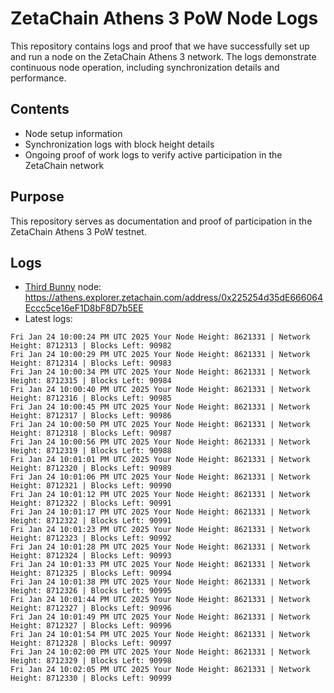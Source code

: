 # ZetaChain Athens 3 PoW Node Logs
This repository contains logs and proof that we have successfully set up and run a node on the ZetaChain Athens 3 network. The logs demonstrate continuous node operation, including synchronization details and performance.

## Contents
- Node setup information
- Synchronization logs with block height details
- Ongoing proof of work logs to verify active participation in the ZetaChain network

## Purpose
This repository serves as documentation and proof of participation in the ZetaChain Athens 3 PoW testnet.

## Logs

- [Third Bunny](https://thirdbunny.xyz/) node: https://athens.explorer.zetachain.com/address/0x225254d35dE666064Eccc5ce16eF1D8bF8D7b5EE
- Latest logs:
```
Fri Jan 24 10:00:24 PM UTC 2025 Your Node Height: 8621331 | Network Height: 8712313 | Blocks Left: 90982
Fri Jan 24 10:00:29 PM UTC 2025 Your Node Height: 8621331 | Network Height: 8712314 | Blocks Left: 90983
Fri Jan 24 10:00:34 PM UTC 2025 Your Node Height: 8621331 | Network Height: 8712315 | Blocks Left: 90984
Fri Jan 24 10:00:40 PM UTC 2025 Your Node Height: 8621331 | Network Height: 8712316 | Blocks Left: 90985
Fri Jan 24 10:00:45 PM UTC 2025 Your Node Height: 8621331 | Network Height: 8712317 | Blocks Left: 90986
Fri Jan 24 10:00:50 PM UTC 2025 Your Node Height: 8621331 | Network Height: 8712318 | Blocks Left: 90987
Fri Jan 24 10:00:56 PM UTC 2025 Your Node Height: 8621331 | Network Height: 8712319 | Blocks Left: 90988
Fri Jan 24 10:01:01 PM UTC 2025 Your Node Height: 8621331 | Network Height: 8712320 | Blocks Left: 90989
Fri Jan 24 10:01:06 PM UTC 2025 Your Node Height: 8621331 | Network Height: 8712321 | Blocks Left: 90990
Fri Jan 24 10:01:12 PM UTC 2025 Your Node Height: 8621331 | Network Height: 8712322 | Blocks Left: 90991
Fri Jan 24 10:01:17 PM UTC 2025 Your Node Height: 8621331 | Network Height: 8712322 | Blocks Left: 90991
Fri Jan 24 10:01:23 PM UTC 2025 Your Node Height: 8621331 | Network Height: 8712323 | Blocks Left: 90992
Fri Jan 24 10:01:28 PM UTC 2025 Your Node Height: 8621331 | Network Height: 8712324 | Blocks Left: 90993
Fri Jan 24 10:01:33 PM UTC 2025 Your Node Height: 8621331 | Network Height: 8712325 | Blocks Left: 90994
Fri Jan 24 10:01:38 PM UTC 2025 Your Node Height: 8621331 | Network Height: 8712326 | Blocks Left: 90995
Fri Jan 24 10:01:44 PM UTC 2025 Your Node Height: 8621331 | Network Height: 8712327 | Blocks Left: 90996
Fri Jan 24 10:01:49 PM UTC 2025 Your Node Height: 8621331 | Network Height: 8712327 | Blocks Left: 90996
Fri Jan 24 10:01:54 PM UTC 2025 Your Node Height: 8621331 | Network Height: 8712328 | Blocks Left: 90997
Fri Jan 24 10:02:00 PM UTC 2025 Your Node Height: 8621331 | Network Height: 8712329 | Blocks Left: 90998
Fri Jan 24 10:02:05 PM UTC 2025 Your Node Height: 8621331 | Network Height: 8712330 | Blocks Left: 90999
```
